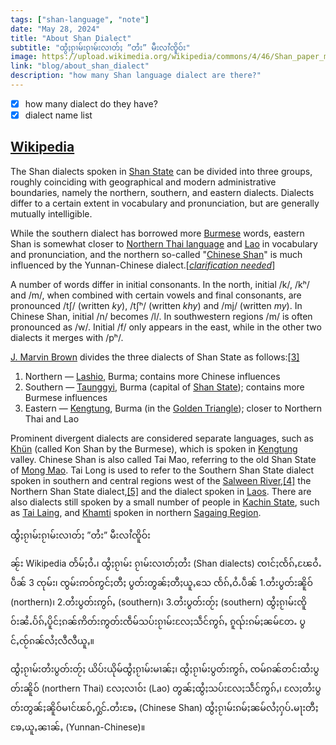 ```yaml
---
tags: ["shan-language", "note"]
date: "May 28, 2024"
title: "About Shan Dialect"
subtitle: "ထွႆႈၵႂၢမ်းၵႂၢမ်းလၢတ်ႈ ”တႆး” မီးလၢႆၸိူဝ်း"
image: https://upload.wikimedia.org/wikipedia/commons/4/46/Shan_paper_manuscript_bound_with_a_patterned_cotton_cloth_cover_and_a_felt_binding_ribbon.jpg
link: "blog/about_shan_dialect"
description: "how many Shan language dialect are there?"
---
```


- [x] how many dialect do they have?
- [x] dialect name list

## [Wikipedia](https://en.wikipedia.org/wiki/Shan_language#Dialects)

The Shan dialects spoken in [Shan State](https://en.wikipedia.org/wiki/Shan_State "Shan State") can be divided into three groups, roughly coinciding with geographical and modern administrative boundaries, namely the northern, southern, and eastern dialects. Dialects differ to a certain extent in vocabulary and pronunciation, but are generally mutually intelligible.

While the southern dialect has borrowed more [Burmese](https://en.wikipedia.org/wiki/Burmese_language "Burmese language") words, eastern Shan is somewhat closer to [Northern Thai language](https://en.wikipedia.org/wiki/Northern_Thai_language "Northern Thai language") and [Lao](https://en.wikipedia.org/wiki/Lao_language "Lao language") in vocabulary and pronunciation, and the northern so-called "[Chinese Shan](https://en.wikipedia.org/wiki/Tai_Nuea_language "Tai Nuea language")" is much influenced by the Yunnan-Chinese dialect.[_[clarification needed](https://en.wikipedia.org/wiki/Wikipedia:Please_clarify "Wikipedia:Please clarify")_]

A number of words differ in initial consonants. In the north, initial /k/, /kʰ/ and /m/, when combined with certain vowels and final consonants, are pronounced /tʃ/ (written _ky_), /tʃʰ/ (written _khy_) and /mj/ (written _my_). In Chinese Shan, initial /n/ becomes /l/. In southwestern regions /m/ is often pronounced as /w/. Initial /f/ only appears in the east, while in the other two dialects it merges with /pʰ/.

[J. Marvin Brown](https://en.wikipedia.org/wiki/J._Marvin_Brown "J. Marvin Brown") divides the three dialects of Shan State as follows:[[3]](https://en.wikipedia.org/wiki/Shan_language#cite_note-3)

1. Northern — [Lashio](https://en.wikipedia.org/wiki/Lashio "Lashio"), Burma; contains more Chinese influences
2. Southern — [Taunggyi](https://en.wikipedia.org/wiki/Taunggyi "Taunggyi"), Burma (capital of [Shan State](https://en.wikipedia.org/wiki/Shan_State "Shan State")); contains more Burmese influences
3. Eastern — [Kengtung](https://en.wikipedia.org/wiki/Kengtung "Kengtung"), Burma (in the [Golden Triangle](https://en.wikipedia.org/wiki/Golden_Triangle_(Southeast_Asia) "Golden Triangle (Southeast Asia)")); closer to Northern Thai and Lao

Prominent divergent dialects are considered separate languages, such as [Khün](https://en.wikipedia.org/wiki/Kh%C3%BCn_language "Khün language") (called Kon Shan by the Burmese), which is spoken in [Kengtung](https://en.wikipedia.org/wiki/Kengtung_Township "Kengtung Township") valley. Chinese Shan is also called Tai Mao, referring to the old Shan State of [Mong Mao](https://en.wikipedia.org/wiki/Mong_Mao "Mong Mao"). Tai Long is used to refer to the Southern Shan State dialect spoken in southern and central regions west of the [Salween River](https://en.wikipedia.org/wiki/Salween_River "Salween River"),[[4]](https://en.wikipedia.org/wiki/Shan_language#cite_note-4) the Northern Shan State dialect,[[5]](https://en.wikipedia.org/wiki/Shan_language#cite_note-5) and the dialect spoken in [Laos](https://en.wikipedia.org/wiki/Laos "Laos"). There are also dialects still spoken by a small number of people in [Kachin State](https://en.wikipedia.org/wiki/Kachin_State "Kachin State"), such as [Tai Laing](https://en.wikipedia.org/wiki/Tai_Laing_language "Tai Laing language"), and [Khamti](https://en.wikipedia.org/wiki/Khamti_language "Khamti language") spoken in northern [Sagaing Region](https://en.wikipedia.org/wiki/Sagaing_Region "Sagaing Region").

ထွႆႈၵႂၢမ်းၵႂၢမ်းလၢတ်ႈ ”တႆး” မီးလၢႆၸိူဝ်း

ၼႂ်း Wikipedia တႅမ်ႈဝႆႉ၊ ထွႆႈၵႂၢမ်း ၵႂၢမ်းလၢတ်ႈတႆး (Shan dialects) ၸၢင်ႈၸႅၵ်ႇၽႄဝႆႉပဵၼ် 3 ၸုမ်း၊ ၸွမ်းဢဝ်ဢွင်ႈတီႈ ပွတ်းတွၼ်ႈတီႈယူႇသေ ၸႅၵ်ႇဝႆႉပဵၼ် 1.တႆးပွတ်းၼိူဝ် (northern)၊ 2.တႆးပွတ်းဢွၵ်ႇ (southern)၊ 3.တႆးပွတ်းတႂ်ႈ (southern)
ထွႆႈၵႂၢမ်းၸိူဝ်းၼႆႉပႅၵ်ႇပိူင်ႈၵၼ်ဢိတ်းဢွတ်းၸဵမ်သပ်းၵႂၢမ်းလႄႈသဵင်ဢွၵ်ႇ ၵူၺ်းၵမ်ႈၼမ်တႄႉ ပွင်ႇၸႂ်ၵၼ်လႆႈလီလီယူႇ။

ထွႆႈၵႂၢမ်းတႆးပွတ်းတႂ်ႈ ယိပ်းယိုမ်ထွႆႈၵႂၢမ်းမၢၼ်ႈ၊ ထွႆႈၵႂၢမ်းပွတ်းဢွၵ်ႇ ၸမ်ၵၼ်တင်းထႆးပွတ်းၼိူဝ် (northern Thai) လႄႈလၢဝ်း (Lao) တွၼ်ႈထွႆႈသပ်းလႄႈသဵင်ဢွၵ်ႇ၊ လႄႈတႆးပွတ်းတွၼ်ႈၼိူဝ်မၢင်ၽဝ်ႇႁွင်ႉတႆးၶႄႇ (Chinese Shan) ထွႆႈၵႂၢမ်းၵမ်ႈၼမ်လႆႈႁပ်ႉမႃးတီႈ ၶႄႇယူႇၼၢၼ်ႇ (Yunnan-Chinese)။
